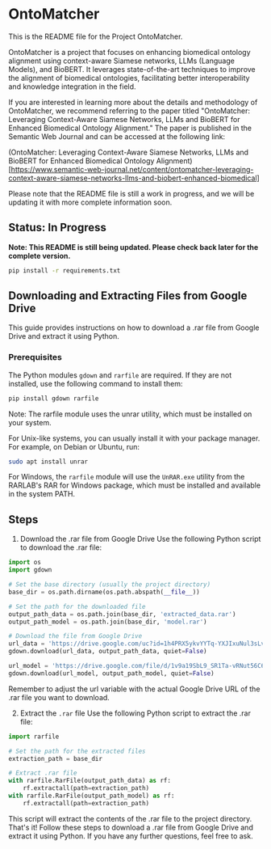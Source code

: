 # OntoMatcher
This is the README file for the Project OntoMatcher.

OntoMatcher is a project that focuses on enhancing biomedical ontology alignment using context-aware Siamese networks, LLMs (Language Models), and BioBERT. It leverages state-of-the-art techniques to improve the alignment of biomedical ontologies, facilitating better interoperability and knowledge integration in the field.

If you are interested in learning more about the details and methodology of OntoMatcher, we recommend referring to the paper titled "OntoMatcher: Leveraging Context-Aware Siamese Networks, LLMs and BioBERT for Enhanced Biomedical Ontology Alignment." The paper is published in the Semantic Web Journal and can be accessed at the following link:

(OntoMatcher: Leveraging Context-Aware Siamese Networks, LLMs and BioBERT for Enhanced Biomedical Ontology Alignment)[https://www.semantic-web-journal.net/content/ontomatcher-leveraging-context-aware-siamese-networks-llms-and-biobert-enhanced-biomedical]

Please note that the README file is still a work in progress, and we will be updating it with more complete information soon.
## Status: In Progress

**Note: This README is still being updated. Please check back later for the complete version.**
```bash
pip install -r requirements.txt
```

## Downloading and Extracting Files from Google Drive

This guide provides instructions on how to download a .rar file from Google Drive and extract it using Python.

### Prerequisites

The Python modules `gdown` and `rarfile` are required. If they are not installed, use the following command to install them:

```bash
pip install gdown rarfile
```

Note: The rarfile module uses the unrar utility, which must be installed on your system.

For Unix-like systems, you can usually install it with your package manager. For example, on Debian or Ubuntu, run:
```bash
sudo apt install unrar
```

For Windows, the `rarfile` module will use the `UnRAR.exe` utility from the RARLAB's RAR for Windows package, which must be installed and available in the system PATH.

## Steps
1. Download the .rar file from Google Drive
Use the following Python script to download the .rar file:

```python
import os
import gdown

# Set the base directory (usually the project directory)
base_dir = os.path.dirname(os.path.abspath(__file__))

# Set the path for the downloaded file
output_path_data = os.path.join(base_dir, 'extracted_data.rar')
output_path_model = os.path.join(base_dir, 'model.rar')

# Download the file from Google Drive
url_data = 'https://drive.google.com/uc?id=1h4PRX5ykvYYTq-YXJIxuNul3sLvYPlU8'
gdown.download(url_data, output_path_data, quiet=False)

url_model = 'https://drive.google.com/file/d/1v9a19SbL9_SR1Ta-vRNut56C613RKumH'
gdown.download(url_model, output_path_model, quiet=False)
```
Remember to adjust the url variable with the actual Google Drive URL of the .rar file you want to download.

2. Extract the `.rar` file
Use the following Python script to extract the .rar file:
```python
import rarfile

# Set the path for the extracted files
extraction_path = base_dir

# Extract .rar file
with rarfile.RarFile(output_path_data) as rf:
    rf.extractall(path=extraction_path)
with rarfile.RarFile(output_path_model) as rf:
    rf.extractall(path=extraction_path)
```
This script will extract the contents of the .rar file to the project directory.
That's it! Follow these steps to download a .rar file from Google Drive and extract it using Python.
If you have any further questions, feel free to ask.
